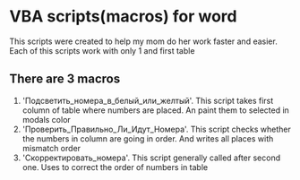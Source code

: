# VBA scripts(macros) for word

This scripts were created to help my mom do her work faster and easier. Each of this scripts work with only 1 and first table

## There are 3 macros
1. 'Подсветить_номера_в_белый_или_желтый'. This script takes first column of table where numbers are placed. An paint them to selected in modals color
2. 'Проверить_Правильно_Ли_Идут_Номера'. This script checks whether the numbers in column are going in order. And writes all places with mismatch order
3. 'Скорректировать_номера'. This script generally called after second one. Uses to correct the order of numbers in table
